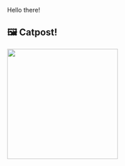 Hello there!



## 🖼️ Catpost!

<sub>
    <img src="https://cdn2.thecatapi.com/images/G73FEJ-Q3.jpg" height="256">
</sub>

